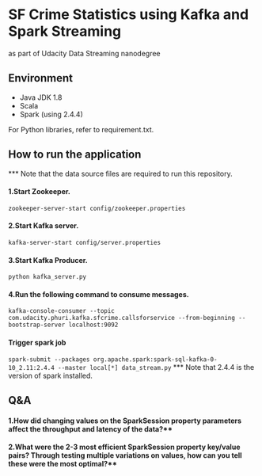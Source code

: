 # SF Crime Statistics using Kafka and Spark Streaming
as part of Udacity Data Streaming nanodegree

## Environment
- Java JDK 1.8
- Scala
- Spark (using 2.4.4)

For Python libraries, refer to requirement.txt.

## How to run the application
*** Note that the data source files are required to run this repository.

#### 1.Start Zookeeper.

`zookeeper-server-start config/zookeeper.properties`

#### 2.Start Kafka server.

`kafka-server-start config/server.properties`

#### 3.Start Kafka Producer.

`python kafka_server.py`

#### 4.Run the following command to consume messages.

`kafka-console-consumer --topic com.udacity.phuri.kafka.sfcrime.callsforservice --from-beginning --bootstrap-server localhost:9092`

#### Trigger spark job

`spark-submit --packages org.apache.spark:spark-sql-kafka-0-10_2.11:2.4.4 --master local[*] data_stream.py`
*** Note that 2.4.4 is the version of spark installed.


## Q&A

#### 1.How did changing values on the SparkSession property parameters affect the throughput and latency of the data?**


#### 2.What were the 2-3 most efficient SparkSession property key/value pairs? Through testing multiple variations on values, how can you tell these were the most optimal?**

